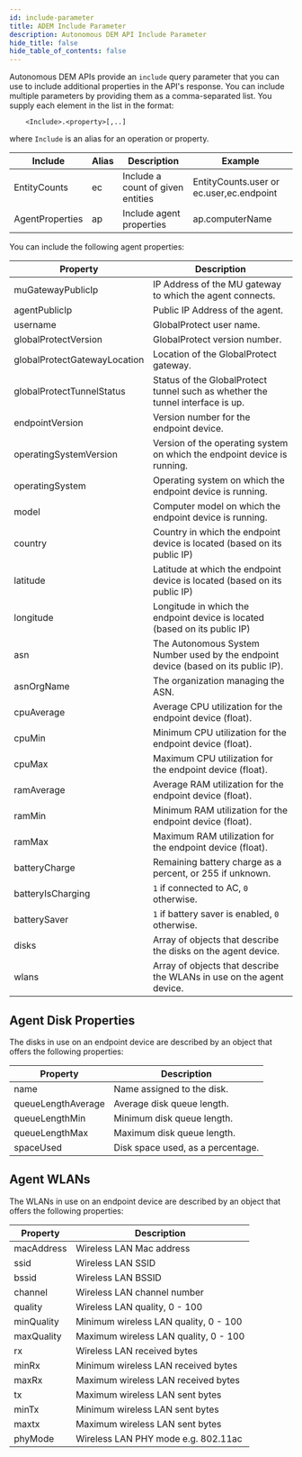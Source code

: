 ```yaml
---
id: include-parameter
title: ADEM Include Parameter
description: Autonomous DEM API Include Parameter
hide_title: false
hide_table_of_contents: false
---
```


Autonomous DEM APIs provide an `include` query parameter that you can use to include additional
properties in the API's response. You can include multiple parameters by providing them as a 
comma-separated list. You supply each element in the list in the format:

```
    <Include>.<property>[,..]
```

where `Include` is an alias for an operation or property. 

| Include          | Alias  | Description                        | Example |  
| -------          | ------ | ------------                       | ------- | 
| EntityCounts     | ec     | Include a count of given entities  | EntityCounts.user  or ec.user,ec.endpoint  | 
| AgentProperties  | ap     | Include agent properties           | ap.computerName | 

You can include the following agent properties:

| Property                        | Description          |
| ---------------                 | -------------------- |
| muGatewayPublicIp               |  IP Address of the MU gateway to which the agent connects. |
| agentPublicIp                   |  Public IP Address of the agent. |
| username                        |  GlobalProtect user name. |
| globalProtectVersion            |  GlobalProtect version number. |
| globalProtectGatewayLocation    |  Location of the GlobalProtect gateway. |
| globalProtectTunnelStatus       |  Status of the GlobalProtect tunnel such as whether the tunnel interface is up.|
| endpointVersion                 |  Version number for the endpoint device. |
| operatingSystemVersion          |  Version of the operating system on which the endpoint device is running. |
| operatingSystem                 |  Operating system on which the endpoint device is running. |
| model                           |  Computer model on which the endpoint device is running.|
| country                         |  Country in which the endpoint device is located (based on its public IP) |
| latitude                        |  Latitude at which the endpoint device is located (based on its public IP)|
| longitude                       |  Longitude in which the endpoint device is located (based on its public IP)|
| asn                             |  The Autonomous System Number used by the endpoint device (based on its public IP). |
| asnOrgName                      |  The organization managing the ASN. |
| cpuAverage                      |  Average CPU utilization for the endpoint device (float). |
| cpuMin                          |  Minimum CPU utilization for the endpoint device (float). |
| cpuMax                          |  Maximum CPU utilization for the endpoint device (float). |
| ramAverage                      |  Average RAM utilization for the endpoint device (float). |
| ramMin                          |  Minimum RAM utilization for the endpoint device (float). |
| ramMax                          |  Maximum RAM utilization for the endpoint device (float). |
| batteryCharge                   |  Remaining battery charge as a percent, or 255 if unknown. |
| batteryIsCharging               |  `1` if connected to AC, `0` otherwise. |
| batterySaver                    |  `1` if battery saver is enabled, `0` otherwise. |
| disks                           |  Array of objects that describe the disks on the agent device. |
| wlans                           |  Array of objects that describe the WLANs in use on the agent device. |

## Agent Disk Properties

The disks in use on an endpoint device are described by an object that offers the following properties:

| Property                        | Description          |
| ---------------                 | -------------------- |
| name                            | Name assigned to the disk. |
| queueLengthAverage              | Average disk queue length. |
| queueLengthMin                  | Minimum disk queue length. |
| queueLengthMax                  | Maximum disk queue length. |
| spaceUsed                       | Disk space used, as a percentage. |

## Agent WLANs

The WLANs in use on an endpoint device are described by an object that offers the following properties:

| Property                        | Description          |
| ---------------                 | -------------------- |
| macAddress                      | Wireless LAN Mac address |
| ssid                            | Wireless LAN SSID        |
| bssid                           | Wireless LAN BSSID       |
| channel                         | Wireless LAN channel number |
| quality                         | Wireless LAN quality, 0 - 100 |
| minQuality                      | Minimum wireless LAN quality, 0 - 100 |
| maxQuality                      | Maximum wireless LAN quality, 0 - 100 |
| rx                              | Wireless LAN received bytes |
| minRx                           | Minimum wireless LAN received bytes |
| maxRx                           | Maximum wireless LAN received bytes |
| tx                              | Maximum wireless LAN sent bytes |
| minTx                           | Minimum wireless LAN sent bytes |
| maxtx                           | Maximum wireless LAN sent bytes |
| phyMode                         | Wireless LAN PHY mode e.g. 802.11ac |




